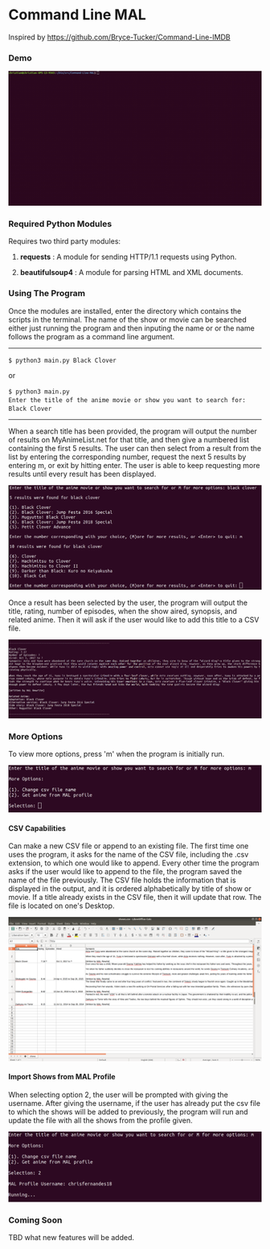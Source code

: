 # Command Line MAL
Inspired by https://github.com/Bryce-Tucker/Command-Line-IMDB

### Demo

![Demo Gif](assets/images/cmd_demo.gif)

### Required Python Modules
Requires two third party modules:

1. **requests** : A module for sending HTTP/1.1 requests using Python.

2. **beautifulsoup4** : A module for parsing HTML and XML documents.

### Using The Program

Once the modules are installed, enter the directory which contains the scripts in the terminal. The name of the show or movie can be searched either just running the program and then inputing the name or or the name follows the program as a command line argument.

---
`$ python3 main.py Black Clover`

or

`$ python3 main.py` <br>
`Enter the title of the anime movie or show you want to search for: Black Clover`

---
When a search title has been provided, the program will output the number of results on MyAnimeList.net for that title, and then give a numbered list containing the first 5 results. The user can then select from a result from the list by entering the corresponding number, request the next 5 results by entering m, or exit by hitting enter. The user is able to keep requesting more results until every result has been displayed.

![More Results for Black Clover](assets/images/more_results.png)

Once a result has been selected by the user, the program will output the title, rating, number of episodes, when the show aired, synopsis, and related anime. Then it will ask if the user would like to add this title to a CSV file.

![Output for Black Clover](assets/images/output.png)

### More Options

To view more options, press 'm' when the program is initially run.

![Change CSV File Name](assets/images/more_options.png)

#### CSV Capabilities

Can make a new CSV file or append to an existing file. The first time one uses the program, it asks for the name of the CSV file, including the .csv extension, to which one would like to append. Every other time the program asks if the user would like to append to the file, the program saved the name of the file previously. The CSV file holds the information that is displayed in the output, and it is ordered alphabetically by title of show or movie. If a title already exists in the CSV file, then it will update that row. The file is located on one's Desktop.

![Example CSV File](assets/images/csv_file_ex.png)

#### Import Shows from MAL Profile

When selecting option 2, the user will be prompted with giving the username. After giving the username, if the user has already put the csv file to which the shows will be added to previously, the program will run and update the file with all the shows from the profile given.

![Example Profile Import](assets/images/profile_import.png)

### Coming Soon
TBD what new features will be added.